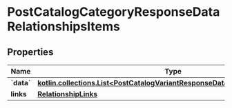 
# PostCatalogCategoryResponseDataRelationshipsItems

## Properties
| Name | Type | Description | Notes |
| ------------ | ------------- | ------------- | ------------- |
| **&#x60;data&#x60;** | [**kotlin.collections.List&lt;PostCatalogVariantResponseDataRelationshipsItemData&gt;**](PostCatalogVariantResponseDataRelationshipsItemData.md) |  |  [optional] |
| **links** | [**RelationshipLinks**](RelationshipLinks.md) |  |  [optional] |



